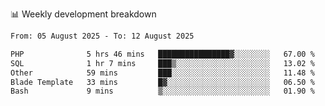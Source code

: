 📊 Weekly development breakdown
<!--START_SECTION:waka-->

```txt
From: 05 August 2025 - To: 12 August 2025

PHP              5 hrs 46 mins   ████████████████▓░░░░░░░░   67.00 %
SQL              1 hr 7 mins     ███▒░░░░░░░░░░░░░░░░░░░░░   13.02 %
Other            59 mins         ███░░░░░░░░░░░░░░░░░░░░░░   11.48 %
Blade Template   33 mins         █▓░░░░░░░░░░░░░░░░░░░░░░░   06.50 %
Bash             9 mins          ▒░░░░░░░░░░░░░░░░░░░░░░░░   01.90 %
```

<!--END_SECTION:waka-->
